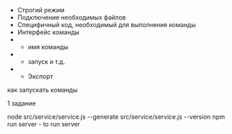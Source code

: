 - Строгий режим
- Подключение необходимых файлов
- Специфичный код, необходимый для выполнения команды
- Интерфейс команды
- - имя команды
- - запуск и т.д.
- - Экспорт


как запускать команды

1 задание

node src/service/service.js --generate 
src/service/service.js --version
npm run server - to run server 
